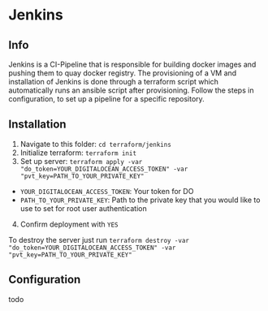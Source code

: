 # Jenkins

## Info

Jenkins is a CI-Pipeline that is responsible for building docker images and pushing them to quay docker registry. The provisioning of a VM and installation of Jenkins is done through a terraform script which automatically runs an ansible script after provisioning. Follow the steps in configuration, to set up a pipeline for a specific repository.

## Installation

1. Navigate to this folder: `cd terraform/jenkins`
2. Initialize terraform: `terraform init`
3. Set up server: `terraform apply -var "do_token=YOUR_DIGITALOCEAN_ACCESS_TOKEN" -var "pvt_key=PATH_TO_YOUR_PRIVATE_KEY"`
  - `YOUR_DIGITALOCEAN_ACCESS_TOKEN`: Your token for DO
  - `PATH_TO_YOUR_PRIVATE_KEY`: Path to the private key that you would like to use to set for root user authentication
4. Confirm deployment with `YES`

To destroy the server just run `terraform destroy -var "do_token=YOUR_DIGITALOCEAN_ACCESS_TOKEN" -var "pvt_key=PATH_TO_YOUR_PRIVATE_KEY"`

## Configuration

todo
